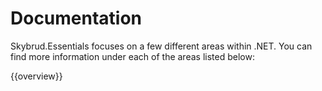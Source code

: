# Documentation

Skybrud.Essentials focuses on a few different areas within .NET. You can find more information under each of the areas listed below:

{{overview}}
